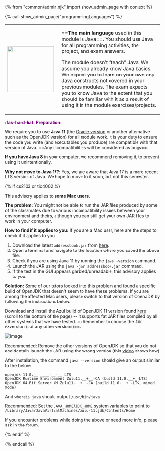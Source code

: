 {% from "common/admin.njk" import show_admin_page with context %}

{% call show_admin_page("programmingLanguages") %}
<div id="main">

<table class="two-column-content">
<tbody>
<tr>
<td width="160px">
 <img src="{{baseUrl}}/admin/images/JamesGosling.png" width="150px">
</td>
<td>

==**The main language** used in this module is Java==. You should use
Java for all programming activities, the project, and exam answers.

<span tags="m--cs2103">

The module doesn’t “teach” Java. We assume you already know Java basics.
We expect you to learn on your own any Java constructs not covered in your previous modules.
The exam expects you to know Java to the extent that you should be familiar with it as a result of using it in the module exercises/projects.
</span>

</td>
</tr>
</tbody>
</table>

<box>

<span style="color:purple">**:fas-hard-hat: Preparation:**</span>

We require you to use **Java 11** (the [Oracle version](https://www.oracle.com/java/technologies/downloads/#java11) or another alternative such as the OpenJDK version) for all module work. It is your duty to ensure the code you write (and executables you produce) are compatible with that version of Java. ==Any incompatibilities will be considered as bugs==.

**If you have Java 8** in your computer, we recommend removing it, to prevent using it unintentionally.

**Why not move to Java 17?**: Yes, we are aware that Java 17 is a more recent LTS version of Java. We hope to move to it soon, but not this semester.

{% if cs2103 or tic4002 %}

<panel type="danger" header="[IMPORTANT] Advisory for :fab-apple: Mac users" expanded >

This advisory applies to **some Mac users**.

**The problem:** You might not be able to run the JAR files produced by some of the classmates due to various incompatibility issues between your environment and theirs, although you can still get your own JAR files to work in your computer.

**How to find if it applies to you:** If you are a Mac user, here are the steps to check if it applies to you:

1. Download the latest `addressbook.jar` from [here](https://github.com/se-edu/addressbook-level3/releases).
1. Open a terminal and navigate to the location where you saved the above file.
1. Check if you are using Java 11 by running the `java -version` command.
1. Launch the JAR using the `java -jar addressbook.jar` command.
1. If the text in the GUI appears garbled/unreadable, this advisory applies to you.

**Solution:** Some of our tutors looked into this problem and found a specific build of OpenJDK that doesn't seem to have these problems. If you are among the affected Mac users, please switch to that version of OpenJDK by following the instructions below.

Download and install the Azul build of OpenJDK 11 version found [here](https://www.azul.com/downloads/?version=java-11-lts&os=macos&architecture=arm-64-bit&package=jdk-fx) (scroll to the bottom of the page) -- it supports fat JAR files compiled by all other systems that we have tested. ==Remember to choose the `JDK FX`version (not any other versions)==.

![image](https://user-images.githubusercontent.com/1673303/133399726-93f98ee4-6efb-4f37-830d-46a72298ab49.png)

Recommended: Remove the other versions of OpenJDK so that you do not accidentally launch the JAR using the wrong version (this [video](https://www.youtube.com/watch?v=wwV_L3lKYYw) shows how)

After installation, the command `java --version` should give an output similar to the below:
```{.no-line-numbers}
openjdk 11.0.__ ____-__-__ LTS
OpenJDK Runtime Environment Zulu11.__+__-CA (build 11.0.__+_-LTS)
OpenJDK 64-Bit Server VM Zulu11.__+__-CA (build 11.0.__+_-LTS, mixed mode)
```

And `whereis java` should output `/usr/bin/java`

Recommended: Set the `JAVA_HOME`/`JDK_HOME` system variables to point to `/Library/Java/JavaVirtualMachines/zulu-11.jdk/Contents/Home`

If you encounter problems while doing the above or need more info, please ask in the forum.
</panel>



{% endif %}
</box>

</div>

{% endcall %}
